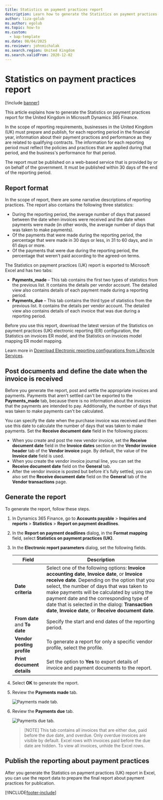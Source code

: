 ```yaml
---
title: Statistics on payment practices report
description: Learn how to generate the Statistics on payment practices report for the United Kingdom in Microsoft Dynamics 365 Finance.
author: liza-golub
ms.author: egolub
ms.topic: how-to
ms.custom: 
  - bap-template
ms.date: 08/04/2025
ms.reviewer: johnmichalak
ms.search.region: United Kingdom
ms.search.validFrom: 2020-12-02
---
```


# Statistics on payment practices report

[!include [banner](../../includes/banner.md)]

This article explains how to generate the Statistics on payment practices report for the United Kingdom in Microsoft Dynamics 365 Finance.

In the scope of reporting requirements, businesses in the United Kingdom (UK) must prepare and publish, for each reporting period in the financial year, information about their payment practices and performance as they are related to qualifying contracts. The information for each reporting period must reflect the policies and practices that are applied during that period, and the business's performance for that period.

The report must be published on a web-based service that is provided by or on behalf of the government. It must be published within 30 days of the end of the reporting period.

## Report format

In the scope of report, there are some narrative descriptions of reporting practices. The report also contains the following three statistics:

- During the reporting period, the average number of days that passed between the date when invoices were received and the date when payments were made (in other words, the average number of days that was taken to make payments).
- Of the payments that were made during the reporting period, the percentage that were made in 30 days or less, in 31 to 60 days, and in 61 days or more.
- Of the payments that were due during the reporting period, the percentage that weren't paid according to the agreed-on terms.

The Statistics on payment practices (UK) report is exported to Microsoft Excel and has two tabs:

- **Payments\_made** – This tab contains the first two types of statistics from the previous list. It contains the details per vendor account. The detailed view also contains details of each payment made during a reporting period.
- **Payments\_due** – This tab contains the third type of statistics from the previous list. It contains the details per vendor account. The detailed view also contains details of each invoice that was due during a reporting period.

Before you use this report, download the latest version of the Statistics on payment practices (UK) electronic reporting (ER) configuration, the Statistics on invoices ER model, and the Statistics on invoices model mapping ER model mapping.

Learn more in [Download Electronic reporting configurations from Lifecycle Services](../../../fin-ops-core/dev-itpro/analytics/download-electronic-reporting-configuration-lcs.md).

## Post documents and define the date when the invoice is received

Before you generate the report, post and settle the appropriate invoices and payments. Payments that aren't settled can't be exported to the **Payments\_made** tab, because there is no information about the invoices that the payments are intended to pay. Additionally, the number of days that was taken to make payments can't be calculated.

You can specify the date when the purchase invoice was received and then use this date to calculate the number of days that was taken to make payments. Set the **Receive document date** field in the following places:

- When you create and post the new vendor invoice, set the **Receive document date** field in the **Invoice dates** section on the **Vendor invoice header** tab of the **Vendor invoice** page. By default, the value of the **Invoice date** field is used.
- When you create the vendor invoice journal line, you can set the **Receive document date** field on the **General** tab.
- After the vendor invoice is posted but before it's fully settled, you can also set the **Receive document date** field on the **General** tab of the **Vendor transactions** page.
 
## Generate the report

To generate the report, follow these steps.

1. In Dynamics 365 Finance, go to **Accounts payable** \> **Inquiries and reports** \> **Statistics** \> **Report on payment deadlines**.
1. In the **Report on payment deadlines** dialog, in the **Format mapping** field, select **Statistics on payment practices (UK)**.
1. In the **Electronic report parameters** dialog, set the following fields.

    | Field                         | Description |
    |-------------------------------|-------------|
    | **Date criteria**             | Select one of the following options: **Invoice accounting date**, **Invoice date**, or **Invoice receive date**. Depending on the option that you select, the number of days that was taken to make payments will be calculated by using the payment date and the corresponding type of date that is selected in the dialog: **Transaction date**, **Invoice date**, or **Receive document date**. |
    | **From date** and **To date** | Specify the start and end dates of the reporting period. |
    | **Vendor posting profile**    | To generate a report for only a specific vendor profile, select the profile. |
    | **Print document details**    | Set the option to **Yes** to export details of invoice and payment documents to the report. |

1. Select **OK** to generate the report.
1. Review the **Payments made** tab.

    ![Payments made tab.](../media/Payments_made.png)

1. Review the **Payments due** tab.

    ![Payments due tab.](../media/Payments_due.png)
    
    > [NOTE]
    > This tab contains all invoices that are either due, paid before the due date, and overdue. Only overdue invoices are visible by default. Excel rows with invoices paid before the due date are hidden. To view all invoices, unhide the Excel rows.

## Publish the reporting about payment practices

After you generate the Statistics on payment practices (UK) report in Excel, you can use the report data to prepare the final report about payment practices for publication.


[!INCLUDE[footer-include](../../../includes/footer-banner.md)]
